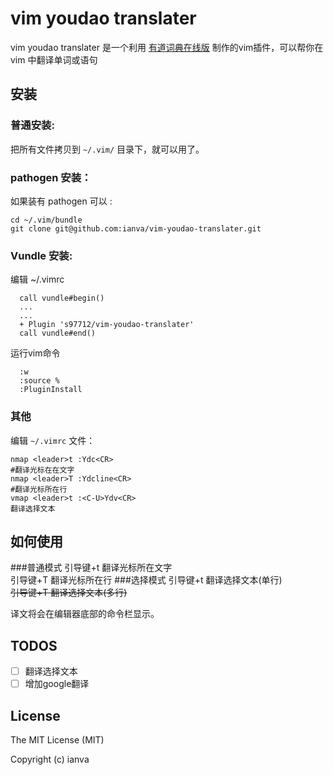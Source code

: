 # vim youdao translater

vim youdao translater 是一个利用 [有道词典在线版](http://dict.youdao.com/) 制作的vim插件，可以帮你在 vim 中翻译单词或语句

## 安装

### 普通安装:
把所有文件拷贝到 `~/.vim/` 目录下，就可以用了。


### pathogen 安装：
如果装有 pathogen 可以 :

	cd ~/.vim/bundle
	git clone git@github.com:ianva/vim-youdao-translater.git

### Vundle 安装:
  编辑 ~/.vimrc
  ```vim
    call vundle#begin()
    ...
    ...
    + Plugin 's97712/vim-youdao-translater'
    call vundle#end()
  ```
  运行vim命令
  ```
    :w
    :source %
    :PluginInstall
  ```

###  其他
编辑 `~/.vimrc` 文件：

```vim
nmap <leader>t :Ydc<CR>
#翻译光标在在文字
nmap <leader>T :Ydcline<CR>
#翻译光标所在行
vmap <leader>t :<C-U>Ydv<CR>
翻译选择文本
```

## 如何使用

###普通模式
引导键+t 翻译光标所在文字  
引导键+T 翻译光标所在行
###选择模式 
引导键+t 翻译选择文本(单行)  
~~引导键+T 翻译选择文本(多行)~~

译文将会在编辑器底部的命令栏显示。

## TODOS
- [ ] 翻译选择文本
- [ ] 增加google翻译

## License

The MIT License (MIT)

Copyright (c) ianva



